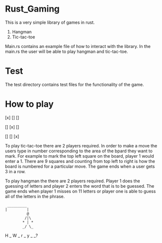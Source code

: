 # Rust_Gaming

This is a very simple library of games in rust.

1. Hangman
2. Tic-tac-toe

Main.rs contains an example file of how to interact with the library. In the main.rs the user will be able
to play hangman and tic-tac-toe.

# Test
The test directory contains test files for the functionality of the game.

# How to play

 <p>[x] [] []</p>
 <p>[] [x] []</p>
 <p>[] [] [x]</p>
 
To play tic-tac-toe there are 2 players required. In order to make a move the users type in number
corresponding to the area of the bpard they want to mark. For example to mark the top left square
on the board, player 1 would enter a 1. There are 9 squares and counting from top left to right is
how the board is numbered for a particular move. The game ends when a user gets 3 in a row.

To play hangman the there are 2 players required. Player 1 does the guessing of letters and player 2
enters the word that is to be guessed. The game ends when player 1 misses on 11 letters or player one
is able to guess all of the letters in the phrase.


     _________
    |         |
              @ 
             /|\
            * | * 
            _/ \_
            
 H _ W  _ r _  y _ _?
